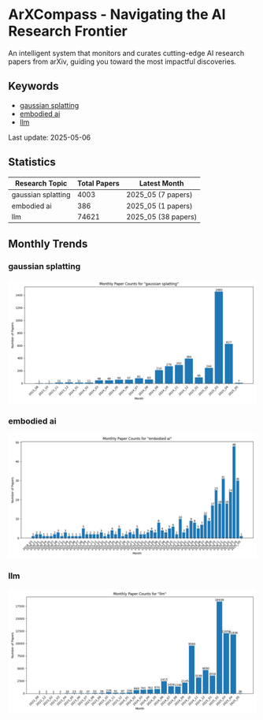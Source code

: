 # ArXCompass - Navigating the AI Research Frontier
An intelligent system that monitors and curates cutting-edge AI research papers from arXiv, guiding you toward the most impactful discoveries.

## Keywords

- [gaussian splatting](gaussian_splatting/)
- [embodied ai](embodied_ai/)
- [llm](llm/)

Last update: 2025-05-06

## Statistics

| Research Topic | Total Papers | Latest Month |
| --- | --- | --- |
| gaussian splatting | 4003 | 2025_05 (7 papers) |
| embodied ai | 386 | 2025_05 (1 papers) |
| llm | 74621 | 2025_05 (38 papers) |

## Monthly Trends

### gaussian splatting

![Monthly Paper Counts for gaussian splatting](gaussian_splatting/monthly_stats.png)

### embodied ai

![Monthly Paper Counts for embodied ai](embodied_ai/monthly_stats.png)

### llm

![Monthly Paper Counts for llm](llm/monthly_stats.png)

